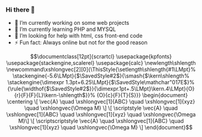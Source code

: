 ### Hi there 👋
- 🔭 I’m currently working on some web projects
- 🌱 I’m currently learning PHP and MYSQL
- 🤔 I’m looking for help with html, css front-end code
- ⚡ Fun fact: Always online but not for the good reason
```math
\documentclass[12pt]{scrartcl}
\usepackage{kpfonts}
\usepackage{stackengine,scalerel}
\usepackage{calc}
\newlength\shlength
\newcommand\xshlongvec[2][0]{\ThisStyle{\setlength\shlength{#1\LMpt}%
  \stackengine{-5.6\LMpt}{$\SavedStyle#2$}{\smash{$\kern\shlength%
    \stackengine{\dimexpr 1.3pt+6.25\LMpt}{$\SavedStyle\mathchar"017E$}%
      {\rule{\widthof{$\SavedStyle#2$}}{\dimexpr.1pt+.5\LMpt}\kern.4\LMpt}{O}{r}{F}{F}{L}\kern-\shlength$}}%
      {O}{c}{F}{T}{S}}}
\begin{document}
\centering
\[ \vec{A} \quad \xshlongvec[1]{ABC} \quad \xshlongvec[1]{xyz} \quad \xshlongvec{\Omega M} \]
\[ \scriptstyle \vec{A} \quad \xshlongvec[1]{ABC} \quad \xshlongvec[1]{xyz} \quad \xshlongvec{\Omega M}\]
\[ \scriptscriptstyle \vec{A} \quad \xshlongvec[1]{ABC} \quad \xshlongvec[1]{xyz} \quad \xshlongvec{\Omega M} \]
\end{document}
```
